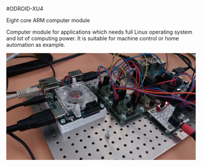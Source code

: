 <!--- PrjInfo ---> <!--- Please remove this line after manually editing --->
<!--- 00a56be08b96043df9e37d6aff7b6990 --->
<!--- Created:20170112-18:22: ---> 
<!--- Author:Mlab: ---> 
<!--- AuthorEmail:mlab@mlab.cz: ---> 
<!--- Tags:imported: ---> 
<!--- Ust:[End]: ---> 
<!--- Name:ODROID-XU4: --->
#ODROID-XU4 
<!--- LongName --->
Eight core ARM computer module
<!--- ELongName ---> 

<!--- Lead --->
Computer module for applications which needs full Linux operating system and lot of computing power. It is suitable for machine control or home automation as example.
<!--- ELead ---> 

![LeadImg](ODROID-XU4_breakout_frame_Small.jpg) 


​
​
<!--- Description --->
<!--- EDescription --->
<!--- Content --->
<!--- EContent --->
            